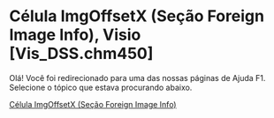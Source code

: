 
# Célula ImgOffsetX (Seção Foreign Image Info), Visio [Vis_DSS.chm450]

Olá! Você foi redirecionado para uma das nossas páginas de Ajuda F1. Selecione o tópico que estava procurando abaixo.

[Célula ImgOffsetX (Seção Foreign Image Info)](http://msdn.microsoft.com/library/c079fb10-4db7-4657-75d2-2fb953c86670%28Office.15%29.aspx)
